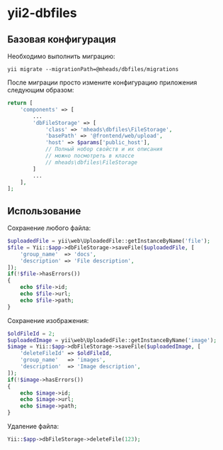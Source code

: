 # yii2-dbfiles

## Базовая конфигурация

Необходимо выполнить миграцию:

`yii migrate --migrationPath=@mheads/dbfiles/migrations`

После миграции просто измените конфигурацию приложения следующим образом:

```php
return [
    'components' => [
        ...
		'dbFileStorage' => [
			'class' => 'mheads\dbfiles\FileStorage',
			'basePath' => '@frontend/web/upload',
			'host' => $params['public_host'],
			// Полный нобор свойств и их описания 
			// можно посмотреть в классе
			// mheads\dbfiles\FileStorage
		]
		...
    ],
];
```

## Использование 

Сохранение любого файла:
```php
$uploadedFile = yii\web\UploadedFile::getInstanceByName('file');
$file = Yii::$app->dbFileStorage->saveFile($uploadedFile, [
	'group_name'  => 'docs',
	'description' => 'File description',
]);
if(!$file->hasErrors())
{
	echo $file->id;
	echo $file->url;
	echo $file->path;
}
```

Сохранение изображения:
```php
$oldFileId = 2;
$uploadedImage = yii\web\UploadedFile::getInstanceByName('image');
$image = Yii::$app->dbFileStorage->saveFile($uploadedImage, [
	'deleteFileId' => $oldFileId,
	'group_name'   => 'images',
	'description'  => 'Image description',
]);
if(!$image->hasErrors())
{
	echo $image->id;
	echo $image->url;
	echo $image->path;
}
```

Удаление файла:
```php
Yii::$app->dbFileStorage->deleteFile(123);
```